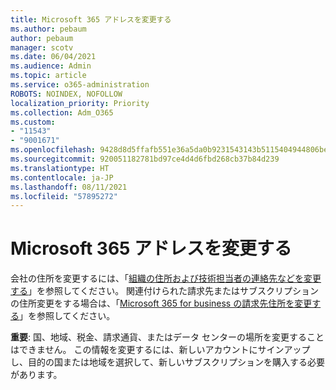 ```yaml
---
title: Microsoft 365 アドレスを変更する
ms.author: pebaum
author: pebaum
manager: scotv
ms.date: 06/04/2021
ms.audience: Admin
ms.topic: article
ms.service: o365-administration
ROBOTS: NOINDEX, NOFOLLOW
localization_priority: Priority
ms.collection: Adm_O365
ms.custom:
- "11543"
- "9001671"
ms.openlocfilehash: 9428d8d5ffafb551e36a5da0b9231543143b5115404944806bed3e985aac8679
ms.sourcegitcommit: 920051182781bd97ce4d4d6fbd268cb37b84d239
ms.translationtype: HT
ms.contentlocale: ja-JP
ms.lasthandoff: 08/11/2021
ms.locfileid: "57895272"
---
```

# <a name="change-your-microsoft-365-address"></a>Microsoft 365 アドレスを変更する

会社の住所を変更するには、「[組織の住所および技術担当者の連絡先などを変更する](https://docs.microsoft.com/microsoft-365/admin/manage/change-address-contact-and-more)」を参照してください。 関連付けられた請求先またはサブスクリプションの住所変更をする場合は、「[Microsoft 365 for business の請求先住所を変更する](https://docs.microsoft.com/microsoft-365/commerce/billing-and-payments/change-your-billing-addresses)」を参照してください。 

**重要**: 国、地域、税金、請求通貨、またはデータ センターの場所を変更することはできません。 この情報を変更するには、新しいアカウントにサインアップし、目的の国または地域を選択して、新しいサブスクリプションを購入する必要があります。 